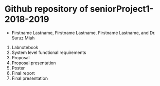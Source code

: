 # Github repository of seniorProject1-2018-2019
- Firstname Lastname, Firstname Lastname, Firstname Lastname, and Dr. Suruz Miah



01. Labnotebook
02. System level functional requirements
03. Proposal
04. Proposal presentation
05. Poster 
06. Final report
07. Final presentation 


